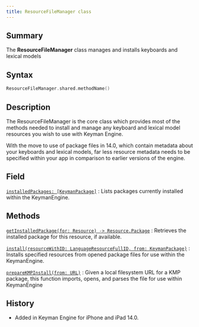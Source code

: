 ```yaml
---
title: ResourceFileManager class
---
```


## Summary

The **ResourceFileManager** class manages and installs keyboards and lexical models

## Syntax

```swift
ResourceFileManager.shared.methodName()
```

## Description

The ResourceFileManager is the core class which provides most of the
methods needed to install and manage any keyboard and lexical model
resources you wish to use with Keyman Engine.

With the move to use of package files in 14.0, which contain metadata
about your keyboards and lexical models, far less resource metadata
needs to be specified within your app in comparison to earlier versions
of the engine.

## Field

[`installedPackages: [KeymanPackage]`](installedPackages)
:   Lists packages currently installed within the KeymanEngine.

## Methods

[`getInstalledPackage(for: Resource) -> Resource.Package`](getInstalledPackage)
:   Retrieves the installed package for this resource, if available.

[`install(resourceWithID: LanguageResourceFullID, from: KeymanPackage)`](install)
:   Installs specified resources from opened package files for use within the KeymanEngine.

[`prepareKMPInstall(from: URL)`](prepareKMPInstall)
:   Given a local filesystem URL for a KMP package, this function imports, opens, and parses the file for use within KeymanEngine

## History

- Added in Keyman Engine for iPhone and iPad 14.0.
